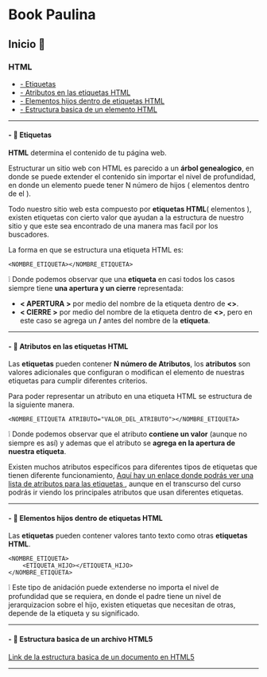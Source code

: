 # Book Paulina

## Inicio :dog:

### HTML

* [ - Etiquetas ](https://github.com/paucoro/book#--paperclip-etiquetas)
* [ - Atributos en las etiquetas HTML ](https://github.com/paucoro/book#--paperclip-atributos-en-las-etiquetas-html)
* [ - Elementos hijos dentro de etiquetas HTML ](https://github.com/paucoro/book#--paperclip-elementos-hijos-dentro-de-etiquetas-html)
* [ - Estructura basica de un elemento HTML ](https://github.com/paucoro/book#--paperclip-estructura-basica-de-un-archivo-html5)

---
#### - :paperclip: Etiquetas

**HTML** determina el contenido de tu página web.

Estructurar un sitio web con HTML es parecido a un **árbol genealogico**, en donde se puede extender el contenido sin importar el nivel de profundidad, en donde un elemento puede tener N número de hijos ( elementos dentro de el ).

Todo nuestro sitio web esta compuesto por **etiquetas HTML**( elementos ), existen etiquetas con cierto valor que ayudan a la estructura de nuestro sitio y que este sea encontrado de una manera mas facil por los buscadores.

La forma en que se estructura una etiqueta HTML es:

```
<NOMBRE_ETIQUETA></NOMBRE_ETIQUETA>
```

:grey_exclamation: Donde podemos observar que una **etiqueta** en casi todos los casos siempre tiene **una apertura y un cierre** representada:

* **< APERTURA >** por medio del nombre de la etiqueta dentro de **<>**.
* **< CIERRE >** por medio del nombre de la etiqueta dentro de **<>**, pero en este caso se agrega un **/** antes del nombre de la **etiqueta**.

---

#### - :paperclip: Atributos en las etiquetas HTML

Las **etiquetas** pueden contener **N número de Atributos**, los **atributos** son valores adicionales que configuran o modifican el elemento de nuestras etiquetas para cumplir diferentes criterios.

Para poder representar un atributo en una etiqueta HTML se estructura de la siguiente manera.

```
<NOMBRE_ETIQUETA ATRIBUTO="VALOR_DEL_ATRIBUTO"></NOMBRE_ETIQUETA>
```

:grey_exclamation: Donde podemos observar que el atributo **contiene un valor** (aunque no siempre es así) y ademas que el atributo se **agrega en la apertura de nuestra etiqueta**.

Existen muchos atributos especificos para diferentes tipos de etiquetas que tienen diferente funcionamiento, [Aquí hay un enlace donde podrás ver una lista de atributos para las etiquetas ](https://developer.mozilla.org/es/docs/Web/HTML/Atributos), aunque en el transcurso del curso podrás ir viendo los principales atributos que usan diferentes etiquetas.

---

#### - :paperclip: Elementos hijos dentro de etiquetas HTML

Las **etiquetas** pueden contener valores tanto texto como otras **etiquetas HTML**.

```
<NOMBRE_ETIQUETA>
    <ETIQUETA_HIJO></ETIQUETA_HIJO>
</NOMBRE_ETIQUETA>
```

:grey_exclamation: Este tipo de anidación puede extenderse no importa el nivel de profundidad que se requiera, en donde el padre tiene un nivel de jerarquizacion sobre el hijo,
existen etiquetas que necesitan de otras, depende de la etiqueta y su significado.

---

#### - :paperclip: Estructura basica de un archivo HTML5

[ Link de la estructura basica de un documento en HTML5 ](https://github.com/paucoro/book/wiki/Estructura-b%C3%A1sica-de-un-documento-HTML5)

---
